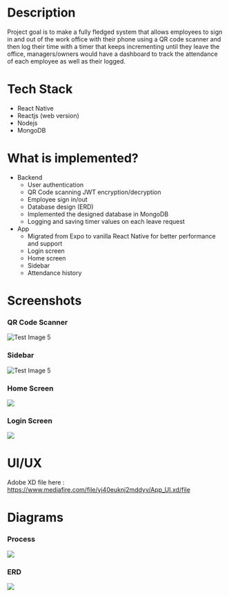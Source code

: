 # Description
Project goal is to make a fully fledged system that allows employees to sign in and out of the work office with their phone using a QR code scanner and then log their time with a timer that keeps incrementing until they leave the office, managers/owners would have a dashboard to track the attendance of each employee as well as their logged.

# Tech Stack
 - React Native
 - Reactjs (web version)
 - Nodejs
 - MongoDB

# What is implemented?
- Backend
  - User authentication
  - QR Code scanning JWT encryption/decryption
  - Employee sign in/out
  - Database design (ERD)
  - Implemented the designed database in MongoDB
  - Logging and saving timer values on each leave request
- App
  - Migrated from Expo to vanilla React Native for better performance and support
  - Login screen
  - Home screen
  - Sidebar
  - Attendance history

# Screenshots
### QR Code Scanner
![Test Image 5](https://imgur.com/c5LqekS.png)
### Sidebar
![Test Image 5](https://imgur.com/uOguutS.png)
### Home Screen
![](https://imgur.com/xBeJNMT.png)
### Login Screen
![](https://imgur.com/QRtGzaQ.png)

# UI/UX
Adobe XD file here : https://www.mediafire.com/file/yj40euknj2mddyv/App_UI.xd/file
# Diagrams
### Process
![](https://imgur.com/FgFwgiO.png)

### ERD
![](https://imgur.com/m8k5QPR.png)
